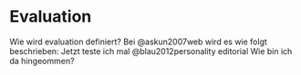 # Evaluation

Wie wird evaluation definiert? Bei  @askun2007web wird es wie folgt beschrieben: Jetzt teste ich mal @blau2012personality editorial
Wie bin ich da hingeommen?
